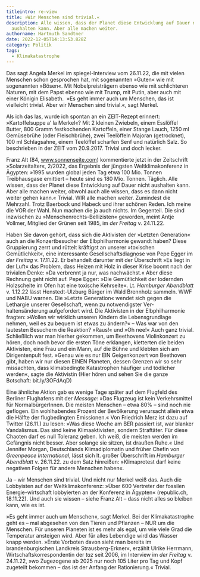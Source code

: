 ```yaml
---
titleintro: re-view
title: »Wir Menschen sind trivial.«
description: Alle wissen, dass der Planet diese Entwicklung auf Dauer nicht
  aushalten kann. Aber alle machen weiter.
authorname: Hartmuth Sandtner
date: 2022-12-05T14:13:53.828Z
category: Politik
tags:
  - Klimakatastrophe
---
```

Das sagt Angela Merkel im spiegel-Interview vom 26.11.22, die mit vielen Menschen schon gesprochen hat, mit sogenannten »Guten« wie mit sogenannten »Bösen«. Mit Nobelpreisträgern ebenso wie mit schlichteren Naturen, mit dem Papst ebenso wie mit Trump, mit Putin, aber auch mit einer Königin Elisabeth.  »Es geht immer auch um Menschen, das ist vielleicht trivial. Aber wir Menschen sind trivial.«, sagt Merkel.

Als ich das las, wurde ich spontan an ein ZEIT-Rezept erinnert: »Kartoffelsuppe a’ la Merkel«? Mit 2 kleinen Zwiebeln, einem Esslöffel Butter, 800 Gramm festkochenden Kartoffeln, einer Stange Lauch, 1250 ml Gemüsebrühe (oder Fleischbrühe), zwei Teelöffeln Majoran (getrocknet), 100 ml Schlagsahne, einem Teelöffel scharfen Senf und natürlich Salz. So beschrieben in der ZEIT vom 20.9.2017. Trivial und doch lecker.

Franz Alt (84, www.sonnenseite.com) kommentierte jetzt in der Zeitschrift »Solarzeitalter«, 2/2022, das Ergebnis der jüngsten Weltklimakonferenz in Ägypten: »1995 wurden global jeden Tag etwa 100 Mio. Tonnen Treibhausgase emittiert – heute sind es 180 Mio. Tonnen. Täglich. Alle wissen, dass der Planet diese Entwicklung auf Dauer nicht aushalten kann. Aber alle machen weiter, obwohl auch alle wissen, dass es dann nicht weiter gehen kann.« Trivial. WIR alle machen weiter. Zumindest die Mehrzahl. Trotz Baerbock und Habeck und ihrer schönen Reden. Ich meine die VOR der Wahl. Nun machen die ja auch nichts. Im Gegenteil. Die sind inzwischen zu »Menschenrechts-Bellizisten« geworden, meint Antje Vollmer, Mitglied der Grünen seit 1985, im *der Freitag* v. 24.11.22. 

Haben Sie davon gehört, dass sich die Aktivisten der »Letzten Generation« auch an die Konzertbesucher der Elbphilharmonie gewandt haben? Diese Gruppierung zerrt und rüttelt kräftigst an unserer »toxischen Gemütlichkeit«, eine interessante Gesellschaftsdiagnose von Pepe Egger im *der Freitag* v. 17.11.22. Er behandelt darunter mit der Überschrift »Es liegt in der Luft« das Problem, dass Heizen mit Holz in dieser Krise boomt nach der trivialen Denke: »Da verbrennt ja nur, was nachwächst.« Aber diese Rechnung geht nicht auf. Pepe Egger: »Die Gemütlichkeit der lodernden Holzscheite im Ofen hat eine toxische Kehrseite«. Lt. *Hamburger Abendblatt* v. 1.12.22 lässt Henstedt-Ulzburg Bürger im Wald Brennholz sammeln. WWF und NABU warnen. Die »Letzte Generation« wendet sich gegen die Lethargie unserer Gesellschaft, wenn zu notwendigster Ver-\
haltensänderung aufgefordert wird. Die Aktivisten in der Elbphilharmonie fragten: »Wollen wir wirklich unseren Kindern die Lebensgrundlage nehmen, weil es zu bequem ist etwas zu ändern?« – Was war von den lautesten Besuchern die Reaktion? »Raus!« und »Oh nee!« Auch ganz trivial. Schließlich war man hierher gekommen, um Beethovens Violinkonzert zu hören, doch noch bevor die ersten Töne erklangen, kletterten die beiden Aktivisten, eine Frau und ein Mann, auf die Bühne und klebten sich am Dirigentenpult fest. »Genau wie es nur EIN Geigenkonzert von Beethoven gibt, haben wir nur diesen EINEN Planeten, dessen Grenzen wir so sehr missachten, dass klimabedingte Katastrophen häufiger und tödlicher werden«, sagte die Aktivistin (Hier hören und sehen Sie die ganze Botschaft: bit.ly/3OFdAqD) 

Eine ähnliche Aktion gab es wenige Tage später auf dem Flugfeld des Berliner Flughafens mit der *Message*: »Das Flugzeug ist kein Verkehrsmittel für NormalbürgerInnen. Die meisten Menschen – etwa 80% – sind noch nie geflogen. Ein wohlhabendes Prozent der Bevölkerung verursacht allein etwa die Hälfte der flugbedingten Emissionen.« Von Friedrich Merz ist dazu auf Twitter (26.11.) zu lesen: »Was diese Woche am BER passiert ist, war blanker Vandalismus. Das sind keine Klimaaktivisten, sondern Straftäter. Für diese Chaoten darf es null Toleranz geben. Ich weiß, die meisten werden im Gefängnis nicht besser. Aber solange sie sitzen, ist draußen Ruhe.« Und Jennifer Morgan, Deutschlands Klimadiplomatin und früher Chefin von *Greenpeace International*, lässt sich lt. großer Überschrift im *Hamburger Abendblatt* v. 26.11.22. zu dem Satz hinreißen: »Klimaprotest darf keine negativen Folgen für andere Menschen haben«. 

Ja – wir Menschen sind trivial. Und nicht nur Merkel weiß das. Auch die Lobbyisten auf der Weltklimakonferenz: »Über 600 Vertreter der fossilen Energie-wirtschaft lobbyierten an der Konferenz in Ägypten« (republic.ch, 18.11.22). Und auch sie wissen – siehe Franz Alt – dass nicht alles so bleiben kann, wie es ist.

»Es geht immer auch um Menschen«, sagt Merkel. Bei der Klimakatastrophe geht es – mal abgesehen von den Tieren und Pflanzen – NUR um die Menschen. Für unseren Planeten ist es mehr als egal, um wie viele Grad die Temperatur ansteigen wird. Aber für alles Lebendige wird das Wasser knapp werden. »Erste Vorboten davon sieht man bereits im brandenburgischen Landkreis Strausberg-Erkner«, erzählt Ulrike Herrmann, Wirtschaftskorrespondentin der *taz* seit 2006, im Interview im *der Freitag* v. 24.11.22, »wo Zugezogene ab 2025 nur noch 105 Liter pro Tag und Kopf zugeteilt bekommen – das ist der Anfang der Rationierung.« Trivial.